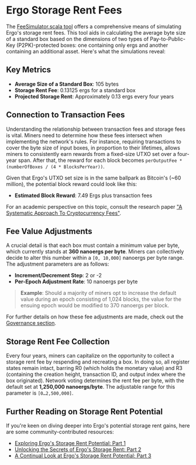 # Ergo Storage Rent Fees

The [FeeSimulator.scala tool](https://github.com/ergoplatform/ergo/blob/master/src/test/scala/org/ergoplatform/tools/FeeSimulator.scala) offers a comprehensive means of simulating Ergo's storage rent fees. This tool aids in calculating the average byte size of a standard box based on the dimensions of two types of Pay-to-Public-Key (P2PK)-protected boxes: one containing only ergs and another containing an additional asset. Here's what the simulations reveal:

## Key Metrics

- **Average Size of a Standard Box**: 105 bytes
- **Storage Rent Fee**: 0.13125 ergs for a standard box
- **Projected Storage Rent**: Approximately 0.13 ergs every four years

## Connection to Transaction Fees

Understanding the relationship between transaction fees and storage fees is vital. Miners need to determine how these fees intersect when implementing the network's rules. For instance, requiring transactions to cover the byte size of input boxes, in proportion to their lifetimes, allows miners to consistently earn rewards from a fixed-size UTXO set over a four-year span. After that, the reward for each block becomes `perOutputFee * (numberOfBoxes / (4 * BlocksPerYear))`.

Given that Ergo's UTXO set size is in the same ballpark as Bitcoin's (~60 million), the potential block reward could look like this:

- **Estimated Block Reward**: 7.49 Ergs plus transaction fees

For an academic perspective on this topic, consult the research paper ["A Systematic Approach To Cryptocurrency Fees"](https://fc18.ifca.ai/bitcoin/papers/bitcoin18-final18.pdf).

## Fee Value Adjustments

A crucial detail is that each box must contain a minimum value per byte, which currently stands at **360 nanoergs per byte**. Miners can collectively decide to alter this number within a `[0, 10,000]` nanoergs per byte range. The adjustment parameters are as follows:

- **Increment/Decrement Step**: 2 or -2
- **Per-Epoch Adjustment Rate**: 10 nanoergs per byte

> **Example**: Should a majority of miners opt to increase the default value during an epoch consisting of 1,024 blocks, the value for the ensuing epoch would be modified to 370 nanoergs per block.

For further details on how these fee adjustments are made, check out the [Governance section](governance.md).

## Storage Rent Fee Collection

Every four years, miners can capitalize on the opportunity to collect a storage rent fee by respending and recreating a box. In doing so, all register states remain intact, barring R0 (which holds the monetary value) and R3 (containing the creation height, transaction ID, and output index where the box originated). Network voting determines the rent fee per byte, with the default set at **1,250,000 nanoergs/byte**. The adjustable range for this parameter is `[0…2,500,000]`.

## Further Reading on Storage Rent Potential

If you're keen on diving deeper into Ergo's potential storage rent gains, here are some community-contributed resources:

- [Exploring Ergo's Storage Rent Potential: Part 1](https://www.reddit.com/r/ergonauts/comments/tyymax/tracking_storage_rent_potential/)
- [Unlocking the Secrets of Ergo's Storage Rent: Part 2](https://www.reddit.com/r/ergonauts/comments/xeke0b/discover_ergos_storage_rent_potential/)
- [A Continual Look at Ergo's Storage Rent Potential: Part 3](https://www.reddit.com/r/ergonauts/comments/13e8f8g/tracking_storage_rent_potential_3rd_ed/)